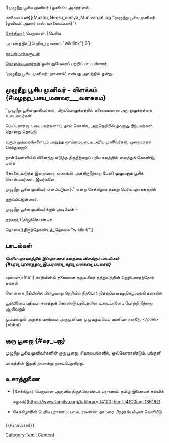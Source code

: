 ![முழுநீறு பூசிய முனிவர் (ஓவியம்: அமரர் எஸ்.
மாலையப்பன்)](Muzhu_Neeru_oosiya_Munivargal.jpg "முழுநீறு பூசிய முனிவர் (ஓவியம்: அமரர் எஸ். மாலையப்பன்)")
[சேக்கிழார்](சேக்கிழார் "wikilink") பெருமான், [பெரிய
புராணத்தில்](பெரிய_புராணம் "wikilink") 63
[நாயன்மார்களுடன்](நாயன்மார்கள் "wikilink")
[தொகையடியார்கள்](தொகையடியார்கள் "wikilink") ஒன்பதுபேரைப் பற்றிப் பாடியுள்ளார்.
'முழுநீறு பூசிய முனிவர் புராணம்\' என்பது அவற்றில் ஒன்று.

## முழுநீறு பூசிய முனிவர் - விளக்கம் {#மழநற_பசய_மனவர___வளககம}

"முழுநீறு பூசிய முனிவர்கள், பிறப்பொழுக்கத்தில் தலைமையான அற ஒழுக்கத்தை உடையவர்கள்.
மெய்யுணர்வு உடையவர்களாய், தாம் கொண்ட அறநெறியில் தவறாது நிற்பவர்கள். தொன்று தொட்டு
வரும் மும்மலங்களையும் அறுத்த வாய்மையுடைய அரிய முனிவர்கள், முறையாகச் செய்துவரும்
நாள்வேள்வியில் விளைத்து எடுத்த திருநீற்றைப் புதிய கலத்தில் வைத்துக் கொண்டு, புலித்
தோலை உடுத்த இறைவரை வணங்கி, அத்திருநீற்றை மேனி முழுவதும் பூசிக் கொள்பவர்கள். இவர்களே
முழுநீறு பூசிய முனிவர் எனப்படுவார்." என்று சேக்கிழார் தனது பெரிய புராணத்தில்
குறிப்பிட்டுள்ளார்.

முழுநீறு பூசிய முனிவர்க்கும் அடியேன் -
[சுந்தரர்](சுந்தரமூர்த்தி_நாயனார் "wikilink") ([திருத்தொண்டத்
தொகை](திருத்தொண்டத்_தொகை "wikilink"))

## பாடல்கள்

##### பெரிய புராணத்தில் இப்புராணக் கதையை விளக்கும் பாடல்கள் {#பரய_பரணததல_இபபரணக_கதய_வளககம_படலகள}

`<poem>`{=html} சாதியினில் தலையான தரும சீலர் தத்துவத்தின் நெறியுணர்ந்தோர் தங்கள்
கொள்கை நீதியினில் பிழையாது நெறியில் நிற்போர் நித்தநிய மத்துநிகழ்அங்கி தன்னில்
பூதியினைப் புதியபா சனத்துக் கொண்டு புலியதளின் உடையானைப் போற்றி நீற்றை ஆதிவரும்
மும்மலமும் அறுத்த வாய்மை அருமுனிவர் முழுவதும்மெய் யணிவா ரன்றே. `</poem>`{=html}

## குரு பூஜை {#கர_பஜ}

முழுநீறு பூசிய முனிவர்களின் குரு பூஜை, சிவாலயங்களில், ஒவ்வோராண்டும், பங்குனி
மாதத்தின் இறுதி நாளன்று நடைபெறுகிறது.

## உசாத்துணை

-   [சேக்கிழார் பெருமான் அருளிய திருத்தொண்டர் புராணம்: தமிழ் இணையக் கல்விக்
    கழகம்](https://www.tamilvu.org/ta/library-l4100-html-l41C0ind-136182)
-   சேக்கிழாரின் பெரிய புராணம்: பா.சு. ரமணன். தாமரை பிரதர்ஸ் மீடியா வெளியீடு

```{=mediawiki}
{{Finalised}}
```
[Category:Tamil Content](Category:Tamil_Content "wikilink")
